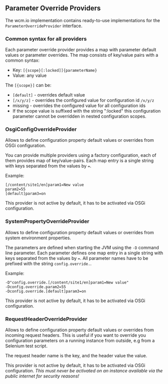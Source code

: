 ## Parameter Override Providers

The wcm.io implementation contains ready-to-use implementations for the `ParameterOverrideProvider` interface.


### Common syntax for all providers

Each parameter override provider provides a map with parameter default values or parameter overrides. The map
consists of key/value pairs with a common syntax:

* Key: `[{scope}[:locked]]{parameterName}`
* Value: any value

The `[{scope}]` can be:

* `[default]` - overrides default value
* `[/x/y/z]` - overrides the configured value for configuration id `/x/y/z`
* missing - overrides the configured value for all configuration ids
* If the scope value is suffixed with the string ":locked" this configuration parameter cannot be overridden in nested configuration scopes.


### OsgiConfigOverrideProvider

Allows to define configuration property default values or overrides from OSGi configuration.

You can provide multiple providers using a factory configuration, each of them provides map of key/value-pairs.
Each map entry is a single string with keys separated from the values by `=`.

Example:

```
[/content/site1/en]param1=New value
param2=55
[default]param3=on
```

This provider is not active by default, it has to be activated via OSGi configuration.


### SystemPropertyOverrideProvider

Allows to define configuration property default values or overrides from system environment properties.

The parameters are defined when starting the JVM using the `-D` command line parameter. Each parameter defines
one map entry in a single string with keys separated from the values by `=`. All parameter names have to be
prefixed with the string `config.override.`.

Example:

```
-D"config.override.[/content/site1/en]param1=New value"
-Dconfig.override.param2=55
-Dconfig.override.[default]param3=on
```

This provider is not active by default, it has to be activated via OSGi configuration.


### RequestHeaderOverrideProvider

Allows to define configuration property default values or overrides from incoming request headers. This is useful
if you want to override you configuration parameters on a running instance from outside, e.g from a Selenium
test script.

The request header name is the key, and the header value the value.

This provider is not active by default, it has to be activated via OSGi configuration.
_This must never be activated on an instance available via the public internet for security reasons!_
